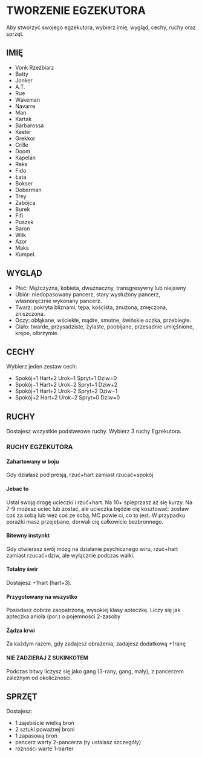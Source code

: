 # TWORZENIE EGZEKUTORA

Aby stworzyć swojego egzekutora, wybierz imię, wygląd, cechy, ruchy oraz sprzęt.

## IMIĘ

- Vonk Rzeźbiarz
- Batty
- Jonker
- A.T.
- Rue
- Wakeman
- Navarre
- Man
- Kartak
- Barbarossa
- Keeler
- Grekkor
- Crille
- Doom
- Kapelan
- Reks
- Fido
- Łata
- Bokser
- Doberman
- Trey
- Zabójca
- Burek
- Fifi
- Puszek
- Baron
- Wilk
- Azor
- Maks
- Kumpel.

## WYGLĄD

- Płeć: Mężczyzna, kobieta, dwuznaczny, transgresywny lub niejawny
- Ubiór: niedopasowany pancerz, stary wysłużony pancerz, własnoręcznie wykonany pancerz.
- Twarz: pokryta bliznami, tępa, koścista, znużona, zmęczona, zniszczona.
- Oczy: obłąkane, wściekłe, mądre, smutne, świńskie oczka, przebiegłe.
- Ciało:  twarde, przysadziste, żylaste, poobijane, przesadnie umięśnione, krępe, olbrzymie.

## CECHY

Wybierz jeden zestaw cech:

- Spokój+1 Hart+2 Urok−1 Spryt+1 Dziw=0
- Spokój−1 Hart+2 Urok−2 Spryt+1 Dziw+2
- Spokój+1 Hart+2 Urok−2 Spryt+2 Dziw−1
- Spokój+2 Hart+2 Urok−2 Spryt=0 Dziw=0

## RUCHY

Dostajesz wszystkie podstawowe ruchy.
Wybierz 3 ruchy Egzekutora.

### RUCHY EGZEKUTORA

#### Zahartowany w boju

Gdy działasz pod presją, rzuć+hart zamiast rzucać+spokój

#### Jebać to

Ustal swoją drogę ucieczki i rzuć+hart. Na 10+ spieprzasz aż się kurzy. Na 7–9 możesz uciec lub zostać, ale ucieczka będzie cię kosztować: zostaw coś za sobą lub weź coś ze sobą, MC powie ci, co to jest. W przypadku porażki masz przejebane, dorwali cię całkowicie bezbronnego.

#### Bitewny instynkt

Gdy otwierasz swój mózg na działanie psychicznego wiru, rzuć+hart zamiast rzucać+dziw, ale wyłącznie podczas walki.

#### Totalny świr

Dostajesz +1hart (hart+3).

#### Przygotowany na wszystko

Posiadasz dobrze zaopatrzoną, wysokiej klasy apteczkę. Liczy się jak apteczka anioła (por.) o pojemności 2-zasoby

#### Żądza krwi

Za każdym razem, gdy zadajesz obrażenia, zadajesz dodatkową +1ranę

#### NIE ZADZIERAJ Z SUKINKOTEM

Podczas bitwy liczysz się jako gang (3-rany, gang, mały), z pancerzem zależnym od okoliczności.

## SPRZĘT

Dostajesz:

- 1 zajebiście wielką broń
- 2 sztuki poważnej broni
- 1 zapasową broń
- pancerz warty 2-pancerza (ty ustalasz szczegóły)
- różności warte 1-barter
